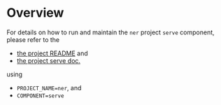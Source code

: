 # Overview

For details on how to run and maintain the `ner` project `serve` component, please refer
to the
- [the project README](../README.md) and
- [the project serve doc.](../../docs/03_serve.md)

using

- `PROJECT_NAME=ner`, and
- `COMPONENT=serve`
